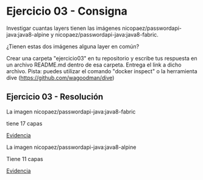 # Ejercicio 03 - Consigna
Investigar cuantas layers tienen las imágenes 
nicopaez/passwordapi-java:java8-alpine y nicopaez/passwordapi-java:java8-fabric.

¿Tienen estas dos imágenes alguna layer en común?

Crear una carpeta "ejercicio03" en tu repositorio y escribe tus respuesta en un archivo README.md dentro de esa carpeta. Entrega el link a dicho archivo.
Pista: puedes utilizar el comando "docker inspect" o la herramienta dive (https://github.com/wagoodman/dive)

## Ejercicio 03 - Resolución
La imagen nicopaez/passwordapi-java:java8-fabric 

tiene 17 capas

[Evidencia](https://hub.docker.com/layers/nicopaez/password-api/fabric8-1.5.0/images/sha256-d832f0ec4b639c342900a6cafda5733daabf8121b5dc5f583fe179055093fa87?context=explore)

La imagen nicopaez/passwordapi-java:java8-alpine

Tiene 11 capas

[Evidencia](https://hub.docker.com/layers/nicopaez/passwordapi-java/java8-alpine/images/sha256-58124e67b934e5f6adf2c3d528296e79705241291011ea5762ee6633d6184ab1?context=explore)

